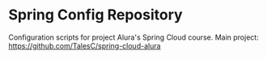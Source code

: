 # Spring Config Repository

Configuration scripts for project Alura's Spring Cloud course.
Main project: https://github.com/TalesC/spring-cloud-alura

